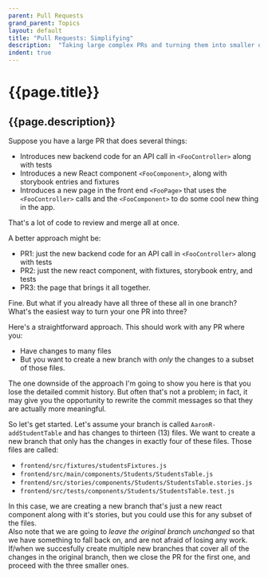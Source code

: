 ```yaml
---
parent: Pull Requests
grand_parent: Topics
layout: default
title: "Pull Requests: Simplifying"
description:  "Taking large complex PRs and turning them into smaller ones"
indent: true
---
```


# {{page.title}}

## {{page.description}}

Suppose you have a large PR that does several things:
* Introduces new backend code for an API call in `<FooController>` along with tests
* Introduces a new React component `<FooComponent>`, along with storybook entries and fixtures
* Introduces a new page in the front end `<FooPage>` that uses the `<FooController>` calls and the `<FooComponent>` to do some cool new thing in the app.

That's a lot of code to review and merge all at once. 

A better approach might be:
* PR1: just the new backend code for an API call in `<FooController>` along with tests
* PR2: just the new react component, with fixtures, storybook entry, and tests
* PR3: the page that brings it all together.

Fine. But what if you already have all three of these all in one branch? What's the easiest way to turn your one PR into three?

Here's a straightforward approach.  This should work with any PR where you:
* Have changes to many files
* But you want to create a new branch with *only* the changes to a subset of those files.

The one downside of the approach I'm going to show you here is that you lose the detailed commit history.  But often that's not a problem; in fact, it may give you the opportunity to rewrite the commit messages
so that they are actually more meaningful.  

So let's get started.  Let's assume your branch is called `AaronR-addStudentTable` and has changes to thirteen (13) files.   We want to create a new branch that only has the changes in exactly four of these files.
Those files are called:
* `frontend/src/fixtures/studentsFixtures.js`
* `frontend/src/main/components/Students/StudentsTable.js`
* `frontend/src/stories/components/Students/StudentsTable.stories.js`
* `frontend/src/tests/components/Students/StudentsTable.test.js`

In this case, we are creating a new branch that's just a new react component along with it's stories, but you could use this for any subset of the files.  
Also note that we are going to *leave the original branch unchanged* so that we have something to fall back on, and are not afraid of losing any work.  If/when we succesfully create
multiple new branches that cover all of the changes in the original branch, then we close the PR for the first one, and proceed with the three smaller ones.



